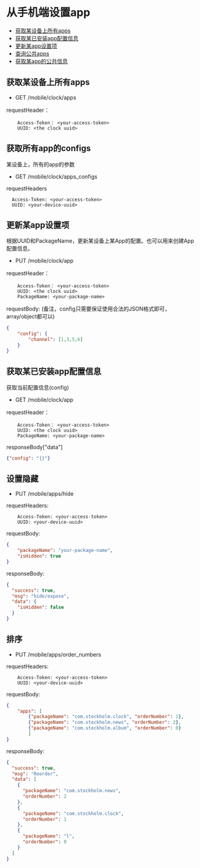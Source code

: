 # 从手机端设置app

* [获取某设备上所有apps](#user-content-获取某设备上所有apps)
* [获取某已安装app配置信息](#user-content-获取某已安装app配置信息)
* [更新某app设置项](#user-content-更新某app设置项)
* [查询公共apps](#user-content-查询所有公共apps)
* [获取某app的公共信息](#user-content-获取某app的信息)


## 获取某设备上所有apps

* GET /mobile/clock/apps

requestHeader：
```
	Access-Token： <your-access-token>
	UUID: <the clock uuid>
```

## 获取所有app的configs
某设备上，所有的app的参数

* GET /mobile/clock/apps_configs

requestHeaders
```
  Access-Token: <your-access-token>
  UUID: <your-device-uuid>
```

## 更新某app设置项
根据UUID和PackageName，更新某设备上某App的配置。也可以用来创建App配置信息。

* PUT /mobile/clock/app

requestHeader：
```
	Access-Token： <your-access-token>
	UUID: <the clock uuid>
	PackageName: <your-package-name>
```

requestBody: (备注，config只需要保证使用合法的JSON格式即可，array/object都可以)

```json
{
	"config": {
		"channel": [1,3,5,6]
	}
}
```

## 获取某已安装app配置信息
获取当前配置信息(config)

* GET /mobile/clock/app

requestHeader：
```
	Access-Token： <your-access-token>
	UUID: <the clock uuid>
	PackageName: <your-package-name>
```

responseBody["data"]
```json
{"config": "{}"}
```

## 设置隐藏

* PUT /mobile/apps/hide

requestHeaders:
```
	Access-Token: <your-access-token>
	UUID: <your-device-uuid>
```

requestBody:
```json
{
	"packageName": "your-package-name",
	"isHidden": true
}
```

responseBody:
```json
{
  "success": true,
  "msg": "hide/expose",
  "data": {
    "isHidden": false
  }
}
```

## 排序

* PUT /mobile/apps/order_numbers

requestHeaders:
```
	Access-Token: <your-access-token>
	UUID: <your-device-uuid>
```

requestBody:
```json
{
	"apps": [
		{"packageName": "com.stockholm.clock", "orderNumber": 1},
		{"packageName": "com.stockholm.news", "orderNumber": 2},
		{"packageName": "com.stockholm.album", "orderNumber": 0}
		]
}
```

responseBody:
```json
{
  "success": true,
  "msg": "Reorder",
  "data": [
    {
      "packageName": "com.stockholm.news",
      "orderNumber": 2
    },
    {
      "packageName": "com.stockholm.clock",
      "orderNumber": 1
    },
    {
      "packageName": "l",
      "orderNumber": 0
    }
  ]
}
```
